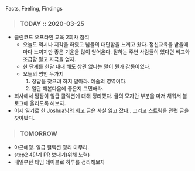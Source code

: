 Facts, Feeling, Findings

> ### TODAY :: 2020-03-25

* 클린코드 오프라인 교육 2회차 참석
    * 오늘도 역시나 지각을 하였고 남들의 대단함을 느끼고 왔다. 정신교육을 받을때마다 느끼지만 좋은 기운을 많이 얻어온다.
      잘하는 주변 사람들이 있다면 비교와 조급함 말고 자극을 얻자.
    * 한 단계를 한달 내내 해도 상관 없다는 말이 뭔가 감동이었다.
    * 오늘의 명언 두가지
        1. 정답을 찾으려 하지 말아라. 예술의 영역이다.
        2. 일단 해본다음에 좋은지 고민해라.
* 회사에서 짬짬이 일급 콜렉션에 대해 정리했다. 글의 모자란 부분을 마저 채워서 블로그에 올리도록 해보자.
* 어제 읽기로 한 [Joshua님의 회고 글](http://blog.devjoshua.me/2017/12/28/171228-2017%EB%85%84%ED%9A%8C%EA%B3%A0/)은 사실 읽고 잤다.. 그리고 스트림을 관련 글을 찾아봤다.

> ### TOMORROW

* 야근예정. 일급 컬렉션 정리 마무리.
* step2 4단계 PR 보내기(위해 노력)
* 내일부턴 타임 테이블로 하루를 정리해보자


